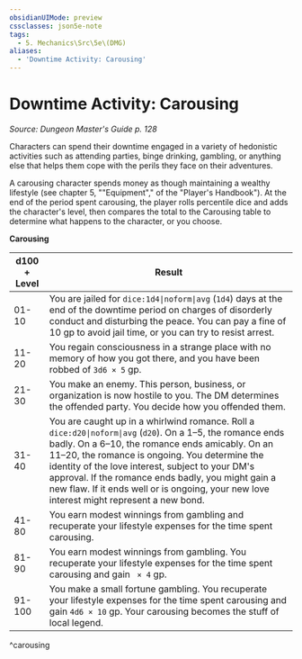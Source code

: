 ```yaml
---
obsidianUIMode: preview
cssclasses: json5e-note
tags:
  - 5. Mechanics\Src\5e\(DMG)
aliases:
  - 'Downtime Activity: Carousing'
---
```

# Downtime Activity: Carousing
*Source: Dungeon Master's Guide p. 128* 

Characters can spend their downtime engaged in a variety of hedonistic activities such as attending parties, binge drinking, gambling, or anything else that helps them cope with the perils they face on their adventures.

A carousing character spends money as though maintaining a wealthy lifestyle (see chapter 5, ""Equipment"," of the "Player's Handbook"). At the end of the period spent carousing, the player rolls percentile dice and adds the character's level, then compares the total to the Carousing table to determine what happens to the character, or you choose.

**Carousing**

| d100 + Level | Result |
|--------------|--------|
| 01-10 | You are jailed for `dice:1d4\|noform\|avg` (`1d4`) days at the end of the downtime period on charges of disorderly conduct and disturbing the peace. You can pay a fine of 10 gp to avoid jail time, or you can try to resist arrest. |
| 11-20 | You regain consciousness in a strange place with no memory of how you got there, and you have been robbed of `3d6 × 5` gp. |
| 21-30 | You make an enemy. This person, business, or organization is now hostile to you. The DM determines the offended party. You decide how you offended them. |
| 31-40 | You are caught up in a whirlwind romance. Roll a `dice:d20\|noform\|avg` (`d20`). On a 1–5, the romance ends badly. On a 6–10, the romance ends amicably. On an 11–20, the romance is ongoing. You determine the identity of the love interest, subject to your DM's approval. If the romance ends badly, you might gain a new flaw. If it ends well or is ongoing, your new love interest might represent a new bond. |
| 41-80 | You earn modest winnings from gambling and recuperate your lifestyle expenses for the time spent carousing. |
| 81-90 | You earn modest winnings from gambling. You recuperate your lifestyle expenses for the time spent carousing and gain ` × 4` gp. |
| 91-100 | You make a small fortune gambling. You recuperate your lifestyle expenses for the time spent carousing and gain `4d6 × 10` gp. Your carousing becomes the stuff of local legend. |
^carousing
